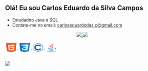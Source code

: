 <h2>Olá! Eu sou Carlos Eduardo da Silva Campos</h2>

- Estudadno Java e SQL
- Contate-me no email: carloseduardodas.c@gmail.com

<div align="center">
  <a href="https://github.com/CarlosEduSC">
  <img height="180em" src="https://github-readme-stats.vercel.app/api?username=CarlosEduSC&show_icons=true&theme=radical&include_all_commits=true&count_private=true"/>
  <img height="180em" src="https://github-readme-stats.vercel.app/api/top-langs/?username=CarlosEduSC&layout=compact&langs_count=7&theme=radical"/>
</div>
  
<div style="display: inline_block"><br>
  <img align="center" alt="Carlos-HTML" height="30" width="40" src="https://raw.githubusercontent.com/devicons/devicon/master/icons/html5/html5-original.svg">
  <img align="center" alt="Rafa-CSS" height="30" width="40" src="https://raw.githubusercontent.com/devicons/devicon/master/icons/css3/css3-original.svg">
  <img align="center" alt="Carlos-C" height="30" width="40" src="https://github.com/devicons/devicon/blob/master/icons/c/c-line.svg">
  <img align="center" alt="Carlos-Java" height="30" width="40" src="https://github.com/devicons/devicon/blob/master/icons/java/java-original.svg">
</div>
  
  ##
  
<div>
  <a href="https://www.instagram.com/carlosedu_s.c/" target="_blank"><img src="https://img.shields.io/badge/-Instagram-%23E4405F?style=for-the-badge&logo=instagram&logoColor=white" target="_blank"></a>
</div>
